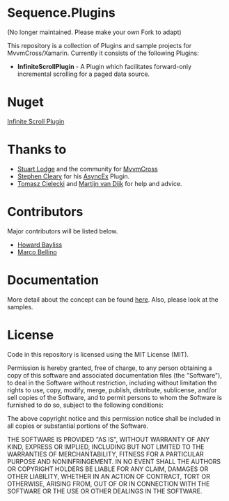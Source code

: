 Sequence.Plugins
==========

(No longer maintained. Please make your own Fork to adapt)

This repository is a collection of Plugins and sample projects for MvvmCross/Xamarin. Currently it consists of the following Plugins:

- **InfiniteScrollPlugin** - A Plugin which facilitates forward-only incremental scrolling for a paged data source.

Nuget
=========
[Infinite Scroll Plugin](https://www.nuget.org/packages/Sequence.Plugins.InfiniteScroll/)

Thanks to
=========

- [Stuart Lodge](https://twitter.com/slodge) and the community for [MvvmCross](https://github.com/MvvmCross/MvvmCross)
- [Stephen Cleary](https://twitter.com/astevecleary) for his [AsyncEx](https://github.com/StephenCleary/AsyncEx) Plugin.
- [Tomasz Cielecki](https://twitter.com/cheesebaron) and [Martijn van Dijk](https://twitter.com/mhvdijk) for help and advice.


Contributors 
============
Major contributors will be listed below.

- [Howard Bayliss](http://www.sequence.co.uk/blog/authors/howard-bayliss/)
- [Marco Bellino](https://github.com/IlSocio/)


Documentation
=============

More detail about the concept can be found [here](http://www.sequence.co.uk/blog/infinite-scrolling-using-mvvmcross-and-xamarin). Also, please look at the samples.

License
=======
Code in this repository is licensed using the MIT License (MIT).

Permission is hereby granted, free of charge, to any person obtaining a copy
of this software and associated documentation files (the "Software"), to deal
in the Software without restriction, including without limitation the rights
to use, copy, modify, merge, publish, distribute, sublicense, and/or sell
copies of the Software, and to permit persons to whom the Software is
furnished to do so, subject to the following conditions:

The above copyright notice and this permission notice shall be included in all
copies or substantial portions of the Software.

THE SOFTWARE IS PROVIDED "AS IS", WITHOUT WARRANTY OF ANY KIND, EXPRESS OR
IMPLIED, INCLUDING BUT NOT LIMITED TO THE WARRANTIES OF MERCHANTABILITY,
FITNESS FOR A PARTICULAR PURPOSE AND NONINFRINGEMENT. IN NO EVENT SHALL THE
AUTHORS OR COPYRIGHT HOLDERS BE LIABLE FOR ANY CLAIM, DAMAGES OR OTHER
LIABILITY, WHETHER IN AN ACTION OF CONTRACT, TORT OR OTHERWISE, ARISING FROM,
OUT OF OR IN CONNECTION WITH THE SOFTWARE OR THE USE OR OTHER DEALINGS IN THE
SOFTWARE.

